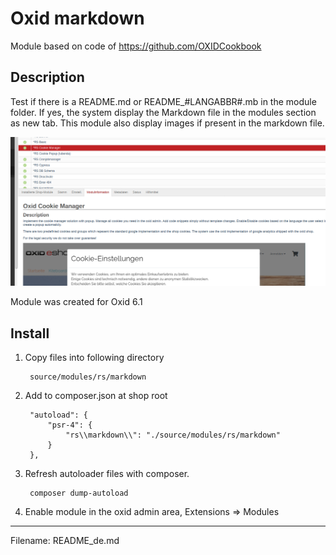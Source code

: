 # Oxid markdown

Module based on code of https://github.com/OXIDCookbook

## Description

Test if there is a README.md or README_#LANGABBR#.mb in the module folder. If yes, the system display the Markdown file 
in the modules section as new tab. This module also display images if present in the markdown file.

![](settings1.png)

Module was created for Oxid 6.1

## Install
1. Copy files into following directory
        
        source/modules/rs/markdown
        
2. Add to composer.json at shop root
  
        "autoload": {
            "psr-4": {
                "rs\\markdown\\": "./source/modules/rs/markdown"
            }
        },

3. Refresh autoloader files with composer.

        composer dump-autoload
        
4. Enable module in the oxid admin area, Extensions => Modules

---

Filename: README_de.md